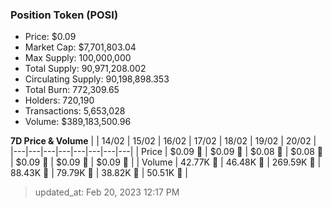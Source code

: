 
  ### Position Token (POSI)
  - Price: $0.09
  - Market Cap: $7,701,803.04
  - Max Supply: 100,000,000
  - Total Supply: 90,971,208.002
  - Circulating Supply: 90,198,898.353
  - Total Burn: 772,309.65
  - Holders: 720,190
  - Transactions: 5,653,028
  - Volume: $389,183,500.96

  **7D Price & Volume**
  | | 14&#x2F;02 | 15&#x2F;02 | 16&#x2F;02 | 17&#x2F;02 | 18&#x2F;02 | 19&#x2F;02 | 20&#x2F;02 |
  |---|---|---|---|---|---|---|---|
  | Price | $0.09 🚀 | $0.09 🚀 | $0.08 🔻 | $0.08 🚀 | $0.09 🚀 | $0.09 🔻 | $0.09 🔻 |
  | Volume | 42.77K 🔻 | 46.48K 🚀 | 269.59K 🚀 | 88.43K 🔻 | 79.79K 🔻 | 38.82K 🔻 | 50.51K 🚀 |

  > updated_at: Feb 20, 2023 12:17 PM
